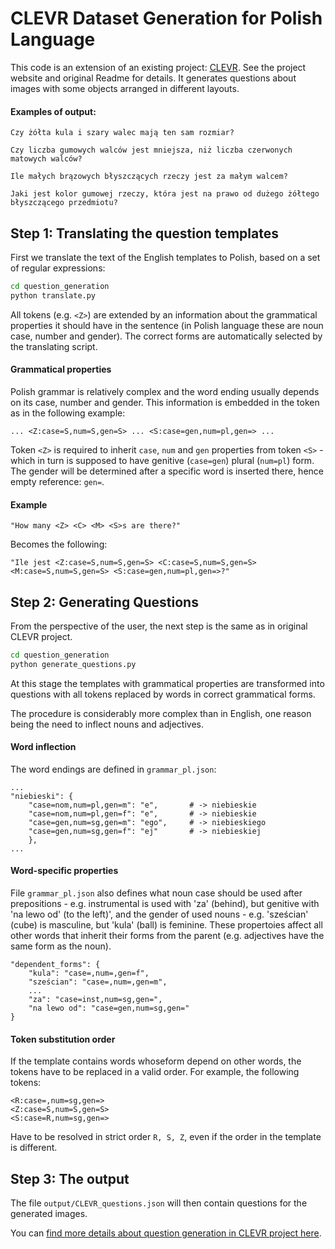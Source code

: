 # CLEVR Dataset Generation for Polish Language 

This code is an extension of an existing project: [CLEVR](https://github.com/facebookresearch/clevr-dataset-gen). See the project website and original Readme for details. It generates questions about images with some objects arranged in different layouts.

#### Examples of output:

```
Czy żółta kula i szary walec mają ten sam rozmiar?

Czy liczba gumowych walców jest mniejsza, niż liczba czerwonych matowych walców?

Ile małych brązowych błyszczących rzeczy jest za małym walcem?

Jaki jest kolor gumowej rzeczy, która jest na prawo od dużego żółtego błyszczącego przedmiotu?
```

## Step 1: Translating the question templates
First we translate the text of the English templates to Polish, based on a set of regular expressions:

```bash
cd question_generation
python translate.py
```

All tokens (e.g. `<Z>`) are extended by an information about the grammatical properties it should have in the sentence (in Polish language these are noun case, number and gender). The correct forms are automatically selected by the translating script. 

#### Grammatical properties

Polish grammar is relatively complex and the word ending usually depends on its case, number and gender. This information is embedded in the token as in the following example:

````
... <Z:case=S,num=S,gen=S> ... <S:case=gen,num=pl,gen=> ...
````

Token `<Z>` is required to inherit `case`, `num` and `gen` properties from token `<S>` - which in turn is supposed to have genitive (`case=gen`) plural (`num=pl`) form. The gender will be determined after a specific word is inserted there, hence empty reference: `gen=`.


#### Example

```
"How many <Z> <C> <M> <S>s are there?"
```

Becomes the following:

```
"Ile jest <Z:case=S,num=S,gen=S> <C:case=S,num=S,gen=S> <M:case=S,num=S,gen=S> <S:case=gen,num=pl,gen=>?"
```




## Step 2: Generating Questions
From the perspective of the user, the next step is the same as in original CLEVR project.

```bash
cd question_generation
python generate_questions.py
```

At this stage the templates with grammatical properties are transformed into questions with all tokens replaced by words in correct grammatical forms. 

The procedure is considerably more complex than in English, one reason being the need to inflect nouns and adjectives.


#### Word inflection

The word endings are defined in `grammar_pl.json`:

```
...
"niebieski": {
    "case=nom,num=pl,gen=m": "e",       # -> niebieskie
    "case=nom,num=pl,gen=f": "e",       # -> niebieskie
    "case=gen,num=sg,gen=m": "ego",     # -> niebieskiego
    "case=gen,num=sg,gen=f": "ej"       # -> niebieskiej
    },
...
```

#### Word-specific properties

File `grammar_pl.json` also defines what noun case should be used after prepositions - e.g. instrumental is used with 'za' (behind), but genitive with 'na lewo od' (to the left)', and the gender of used nouns - e.g. 'sześcian' (cube) is masculine, but 'kula' (ball) is feminine. These propertoies affect all other words that inherit their forms from the parent (e.g. adjectives have the same form as the noun).

```
"dependent_forms": {
    "kula": "case=,num=,gen=f",
    "sześcian": "case=,num=,gen=m",
    ...
    "za": "case=inst,num=sg,gen=",
    "na lewo od": "case=gen,num=sg,gen="
}
```

#### Token substitution order

If the template contains words whoseform depend on other words, the tokens have to be replaced in a valid order. For example, the following tokens:

```
<R:case=,num=sg,gen=>
<Z:case=S,num=S,gen=S>
<S:case=R,num=sg,gen=>
``` 

Have to be resolved in strict order `R, S, Z`, even if the order in the template is different. 

## Step 3: The output

The file `output/CLEVR_questions.json` will then contain questions for the generated images.

You can [find more details about question generation in CLEVR project here](question_generation/README.md).
